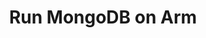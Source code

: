 ---
############################################
# Edit
############################################

##### High-level info
title: "Run MongoDB on Arm"
description: >
    Learn how to install and run MongoDB Community Edition on differet flavors of AWS EC2 instances powered by Arm64 achitecture.

##### Introduction to learning path
who_is_this_for: >
    Learning path for software developers using MongoDB as their database for mobile, IoT applications, content management or real-time analytics running on Arm servers.

learning_objectives: # Should start with a verb, describe value
    - Install and run MongoDB on your 64-bit Arm AWS EC2 instance
    - Test MongoDB performance on your 64-bit Arm AWS EC2 instance using open-source tooling
    - Measure and compare the performance of MongoDB on Arm versus other architectures with Yahoo Cloud Serving Benchmark (YCSB)
    
prerequisites:
    - An Amazon Web Services(AWS) account.
    - Some familiarity with launching and running EC2 instances in AWS is helpful but not necessary.






##### Tags
# No whitespace. An underscore will be visually replaced with whitespace.
skilllevel: Introductory
armips:
    - Neoverse
toolsother:
    - AWS_EC2
    - cbuild
    - GCC
    - Snort
toolsArm:
softwaresother:
    - Linux
    - MongoDB
softwaresArm:



############################################
# FIXED, do not modify
############################################
weight: 1                   # _index.md always has weight of 1
layout: "learningpathall"   # All files under learning paths have this same wrapper
---